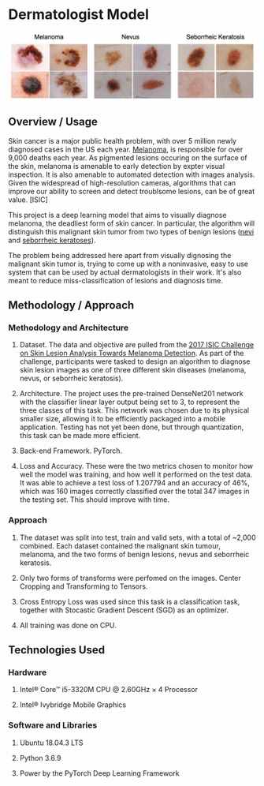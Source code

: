 [//]: # (Image References)

[image1]: ./images/skin_disease_classes.png "Skin Disease Classes"

# Dermatologist Model

![Skin Disease Classes][image1]

## Overview / Usage

Skin cancer is a major public health problem, with over 5 million newly diagnosed cases in the US each year. [Melanoma](http://www.skincancer.org/skin-cancer-information/melanoma), is responsible for over 9,000 deaths each year.
As pigmented lesions occuring on the surface of the skin, melanoma is amenable to early detection by expter visual inspection. It is also amenable to automated detection with images analysis. Given the widespread of high-resolution cameras, algorithms that can improve our ability to screen and detect troublsome lesions, can be of great value. [ISIC]

This project is a deep learning model that aims to visually diagnose melanoma, the deadliest form of skin cancer. In particular, the algorithm will distinguish this malignant skin tumor from two types of benign lesions ([nevi](http://missinglink.ucsf.edu/lm/dermatologyglossary/nevus.html) and [seborrheic keratoses](https://www.aad.org/public/diseases/bumps-and-growths/seborrheic-keratoses)).

The problem being addressed here apart from visually dignosing the malignant skin tumor is, trying to come up with a noninvasive, easy to use system that can be used by actual dermatologists in their work. It's also meant to reduce miss-classification of lesions and diagnosis time.

## Methodology / Approach

### Methodology and Architecture

1. Dataset. The data and objective are pulled from the [2017 ISIC Challenge on Skin Lesion Analysis Towards Melanoma Detection](https://challenge.kitware.com/#challenge/583f126bcad3a51cc66c8d9a).  As part of the challenge, participants were tasked to design an algorithm to diagnose skin lesion images as one of three different skin diseases (melanoma, nevus, or seborrheic keratosis).

2. Architecture. The project uses the pre-trained DenseNet201 network with the classifier linear layer output being set to 3, to represent the three classes of this task. This network was chosen due to its physical smaller size, allowing it to be efficiently packaged into a mobile application. Testing has not yet been done, but through quantization, this task can be made more efficient.

3. Back-end Framework. PyTorch.

4. Loss and Accuracy. These were the two metrics chosen to monitor how well the model was training, and how well it performed on the test data. It was able to achieve a test loss of 1.207794 and an accuracy of 46%, which  was 160 images correctly classified over the total 347 images in the testing set. This should improve with time.

### Approach

1. The dataset was split into test, train and valid sets, with a total of ~2,000 combined. Each dataset contained the malignant skin tumour, melanoma, and the two forms of benign lesions, nevus and seborrheic keratosis.

2. Only two forms of transforms were perfomed on the images. Center Cropping and Transforming to Tensors.

3. Cross Entropy Loss was used since this task is a classification task, together with Stocastic Gradient Descent (SGD) as an optimizer.

4. All training was done on CPU.

## Technologies Used

### Hardware

1. Intel® Core™ i5-3320M CPU @ 2.60GHz × 4  Processor

2. Intel® Ivybridge Mobile Graphics

### Software and Libraries

1. Ubuntu 18.04.3 LTS

2. Python 3.6.9

3. Power by the PyTorch Deep Learning Framework
